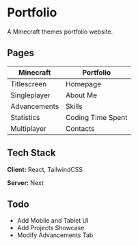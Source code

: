 # Portfolio

A Minecraft themes portfolio website.

## Pages

| Minecraft    | Portfolio         |
| ------------ | ----------------- |
| Titlescreen  | Homepage          |
| Singleplayer | About Me          |
| Advancements | Skills            |
| Statistics   | Coding Time Spent |
| Multiplayer  | Contacts          |

## Tech Stack

**Client:** React, TailwindCSS

**Server:** Next

## Todo

-   Add Mobile and Tablet UI
-   Add Projects Showcase
-   Modify Advancements Tab
